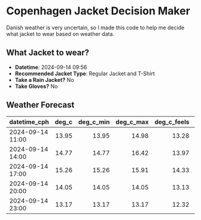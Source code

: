 
# Copenhagen Jacket Decision Maker

Danish weather is very uncertain, so I made this code to help me decide what jacket to wear based on weather data.

## What Jacket to wear?

- **Datetime**: 2024-09-14 09:56
- **Recommended Jacket Type**: Regular Jacket and T-Shirt
- **Take a Rain Jacket?** No
- **Take Gloves?** No

## Weather Forecast
| datetime_cph     |   deg_c |   deg_c_min |   deg_c_max |   deg_c_feels | weather   | wind   | rain   |
|:-----------------|--------:|------------:|------------:|--------------:|:----------|:-------|:-------|
| 2024-09-14 11:00 |   13.95 |       13.95 |       14.98 |         13.28 | Clouds    | Medium | None   |
| 2024-09-14 14:00 |   14.77 |       14.77 |       16.42 |         13.97 | Clouds    | Medium | None   |
| 2024-09-14 17:00 |   15.26 |       15.26 |       15.91 |         14.33 | Clouds    | Medium | None   |
| 2024-09-14 20:00 |   14.05 |       14.05 |       14.05 |         13.13 | Clear     | Medium | None   |
| 2024-09-14 23:00 |   13.17 |       13.17 |       13.17 |         12.32 | Clear     | Low    | None   |
        